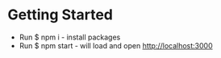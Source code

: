 # Getting Started

- Run \$ npm i - install packages
- Run \$ npm start - will load and open [http://localhost:3000](http://localhost:3000)

###
